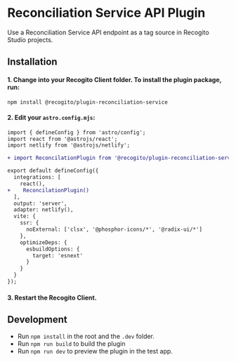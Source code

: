 # Reconciliation Service API Plugin

Use a Reconciliation Service API endpoint as a tag source in Recogito Studio projects.

## Installation

#### 1. Change into your Recogito Client folder. To install the plugin package, run:

```
npm install @recogito/plugin-reconciliation-service
```

#### 2. Edit your `astro.config.mjs`:

```diff
import { defineConfig } from 'astro/config';
import react from '@astrojs/react';
import netlify from '@astrojs/netlify';

+ import ReconcilationPlugin from '@recogito/plugin-reconciliation-service';

export default defineConfig({
  integrations: [
    react(),
+    ReconcilationPlugin()
  ],
  output: 'server',
  adapter: netlify(),
  vite: {
    ssr: {
      noExternal: ['clsx', '@phosphor-icons/*', '@radix-ui/*']
    },
    optimizeDeps: {
      esbuildOptions: {
        target: 'esnext'
      }
    }
  }
});
```

#### 3. Restart the Recogito Client.

## Development

- Run `npm install` in the root and the `.dev` folder.
- Run `npm run build` to build the plugin
- Run `npm run dev` to preview the plugin in the test app.
